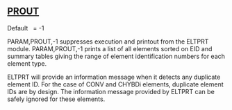 ## [PROUT](https://help.hexagonmi.com/bundle/MSC_Nastran_2022.4/page/Nastran_Combined_Book/qrg/parameters/TOC.PROUT.xhtml)

Default    = -1

PARAM,PROUT,-1 suppresses execution and printout from the ELTPRT module. PARAM,PROUT,-1 prints a list of all elements sorted on EID and summary tables giving the range of element identification numbers for each element type.

ELTPRT will provide an information message when it detects any duplicate element ID. For the case of CONV and CHYBDi elements, duplicate element IDs are by design. The information message provided by ELTPRT can be safely ignored for these elements.

